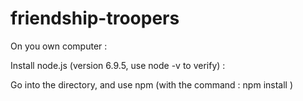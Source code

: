 # friendship-troopers

On you own computer :

Install node.js (version 6.9.5, use node -v to verify) : 

Go into the directory, and use npm (with the command : npm install )

